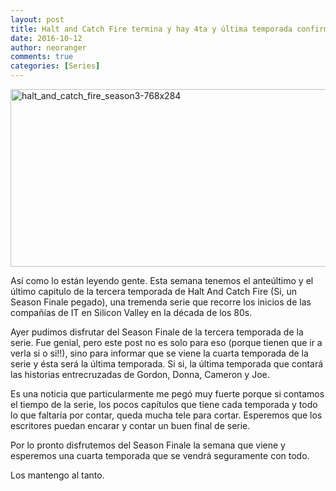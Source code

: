 ```yaml
---
layout: post
title: Halt and Catch Fire termina y hay 4ta y última temporada confirmada.
date: 2016-10-12
author: neoranger
comments: true
categories: [Series]
---
```

<img class="alignnone size-full wp-image-2533" src="https://blogneositelinux.files.wordpress.com/2016/10/halt_and_catch_fire_season3-768x284.jpg" alt="halt_and_catch_fire_season3-768x284" width="768" height="284" />

Así como lo están leyendo gente. Esta semana tenemos el anteúltimo y el último capitulo de la tercera temporada de Halt And Catch Fire (Si, un Season Finale pegado), una tremenda serie que recorre los inicios de las compañías de IT en Silicon Valley en la década de los 80s.

<!--more-->

Ayer pudimos disfrutar del Season Finale de la tercera temporada de la serie. Fue genial, pero este post no es solo para eso (porque tienen que ir a verla si o si!!), sino para informar que se viene la cuarta temporada de la serie y ésta será la última temporada. Si si, la última temporada que contará las historias entrecruzadas de Gordon, Donna, Cameron y Joe.

Es una noticia que particularmente me pegó muy fuerte porque si contamos el tiempo de la serie, los pocos capítulos que tiene cada temporada y todo lo que faltaría por contar, queda mucha tele para cortar. Esperemos que los escritores puedan encarar y contar un buen final de serie.

Por lo pronto disfrutemos del Season Finale la semana que viene y esperemos una cuarta temporada que se vendrá seguramente con todo.

Los mantengo al tanto.
